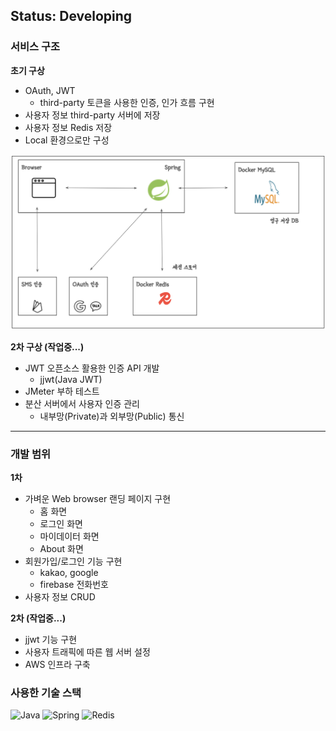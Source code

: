 ## Status: Developing

### 서비스 구조
<strong> 초기 구상 </strong>

- OAuth, JWT
  - third-party 토큰을 사용한 인증, 인가 흐름 구현
- 사용자 정보 third-party 서버에 저장
- 사용자 정보 Redis 저장
- Local 환경으로만 구성

![feature](intro-img/thubalcain-arch-step2.png)

<strong> 2차 구상 (작업중...) </strong>

- JWT 오픈소스 활용한 인증 API 개발
  - jjwt(Java JWT)
- JMeter 부하 테스트
- 분산 서버에서 사용자 인증 관리
  - 내부망(Private)과 외부망(Public) 통신

---
### 개발 범위
<strong> 1차 </strong>

- 가벼운 Web browser 랜딩 페이지 구현
  - 홈 화면
  - 로그인 화면
  - 마이데이터 화면
  - About 화면
- 회원가입/로그인 기능 구현
  - kakao, google
  - firebase 전화번호
- 사용자 정보 CRUD

<strong> 2차 (작업중...) </strong>

- jjwt 기능 구현
- 사용자 트래픽에 따른 웹 서버 설정
- AWS 인프라 구축

### 사용한 기술 스택

![Java](https://img.shields.io/badge/java-%23ED8B00.svg?style=for-the-badge&logo=openjdk&logoColor=white)
![Spring](https://img.shields.io/badge/spring-%236DB33F.svg?style=for-the-badge&logo=spring&logoColor=white)
![Redis](https://img.shields.io/badge/redis-%23DD0031.svg?style=for-the-badge&logo=redis&logoColor=white)
